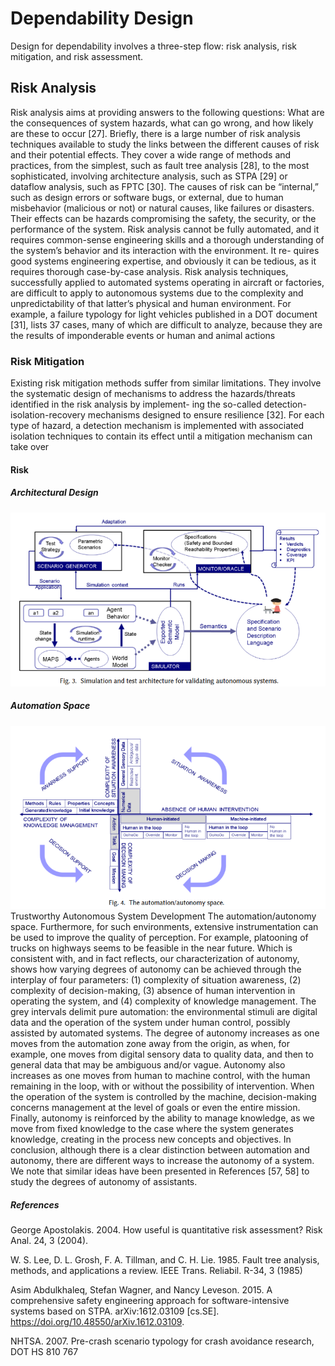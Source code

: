 # Dependability Design

Design for dependability involves a three-step flow: risk analysis, risk mitigation, and risk
assessment.

## Risk Analysis

Risk analysis aims at providing answers to the following questions: What are the consequences
of system hazards, what can go wrong, and how likely are these to occur [27]. Briefly, there is a
large number of risk analysis techniques available to study the links between the different causes
of risk and their potential effects. They cover a wide range of methods and practices, from the
simplest, such as fault tree analysis [28], to the most sophisticated, involving architecture analysis,
such as STPA [29] or dataflow analysis, such as FPTC [30]. The causes of risk can be “internal,”
such as design errors or software bugs, or external, due to human misbehavior (malicious or not)
or natural causes, like failures or disasters. Their effects can be hazards compromising the safety,
the security, or the performance of the system.
Risk analysis cannot be fully automated, and it requires common-sense engineering skills and a
thorough understanding of the system’s behavior and its interaction with the environment. It re-
quires good systems engineering expertise, and obviously it can be tedious, as it requires thorough
case-by-case analysis.
Risk analysis techniques, successfully applied to automated systems operating in aircraft or
factories, are difficult to apply to autonomous systems due to the complexity and unpredictability
of that latter’s physical and human environment. For example, a failure typology for light vehicles
published in a DOT document [31], lists 37 cases, many of which are difficult to analyze, because
they are the results of imponderable events or human and animal actions

### Risk Mitigation

Existing risk mitigation methods suffer from similar limitations. They involve the systematic
design of mechanisms to address the hazards/threats identified in the risk analysis by implement-
ing the so-called detection-isolation-recovery mechanisms designed to ensure resilience [32]. For
each type of hazard, a detection mechanism is implemented with associated isolation techniques
to contain its effect until a mitigation mechanism can take over

#### Risk

##### Architectural Design

![Architectural Design for simulation and testing autonomous Systems](/Research/SystemDesign/pic/SimulationAndTestArchitectureforValidation.png)

##### Automation Space

![Automation Space](/Research/SystemDesign/pic/AutomationSpaceDiagram.png)
Trustworthy Autonomous System Development 
 The automation/autonomy space.
Furthermore, for such environments, extensive instrumentation can be used to improve the
quality of perception. For example, platooning of trucks on highways seems to be feasible in the
near future.
Which is consistent with, and in fact reflects, our characterization of autonomy, shows
how varying degrees of autonomy can be achieved through the interplay of four parameters:
(1) complexity of situation awareness, (2) complexity of decision-making, (3) absence of human
intervention in operating the system, and (4) complexity of knowledge management. The grey
intervals delimit pure automation: the environmental stimuli are digital data and the operation of
the system under human control, possibly assisted by automated systems.
The degree of autonomy increases as one moves from the automation zone away from the
origin, as when, for example, one moves from digital sensory data to quality data, and then to
general data that may be ambiguous and/or vague. Autonomy also increases as one moves from
human to machine control, with the human remaining in the loop, with or without the possibility
of intervention.
When the operation of the system is controlled by the machine, decision-making concerns
management at the level of goals or even the entire mission. Finally, autonomy is reinforced by
the ability to manage knowledge, as we move from fixed knowledge to the case where the system
generates knowledge, creating in the process new concepts and objectives.
In conclusion, although there is a clear distinction between automation and autonomy, there
are different ways to increase the autonomy of a system. We note that similar ideas have been
presented in References [57, 58] to study the degrees of autonomy of assistants.


##### References

George Apostolakis. 2004. How useful is quantitative risk assessment? Risk Anal. 24, 3 (2004).

W. S. Lee, D. L. Grosh, F. A. Tillman, and C. H. Lie. 1985. Fault tree analysis, methods, and applications a review. IEEE
Trans. Reliabil. R-34, 3 (1985)

Asim Abdulkhaleq, Stefan Wagner, and Nancy Leveson. 2015. A comprehensive safety engineering approach for
software-intensive systems based on STPA. arXiv:1612.03109 [cs.SE]. https://doi.org/10.48550/arXiv.1612.03109.

NHTSA. 2007. Pre-crash scenario typology for crash avoidance research, DOT HS 810 767

